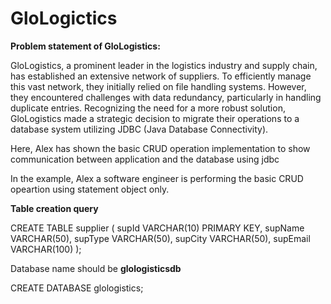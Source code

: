 # GloLogictics

**Problem statement of GloLogistics:**

GloLogistics, a prominent leader in the logistics industry and supply chain, has established an extensive network of suppliers. To efficiently manage this vast network, they initially relied on file handling systems. However, they encountered challenges with data redundancy, particularly in handling duplicate entries. Recognizing the need for a more robust solution, GloLogistics made a strategic decision to migrate their operations to a database system utilizing JDBC (Java Database Connectivity).

Here, Alex has shown the basic CRUD operation implementation to show communication between application and the database using jdbc

In the example, Alex a software engineer is performing the basic CRUD opeartion using statement object only. 

**Table creation query**

CREATE TABLE supplier (
    supId VARCHAR(10) PRIMARY KEY,
    supName VARCHAR(50),
    supType VARCHAR(50),
    supCity VARCHAR(50),
    supEmail VARCHAR(100)
);


Database name should be **glologisticsdb**

CREATE DATABASE glologistics;
